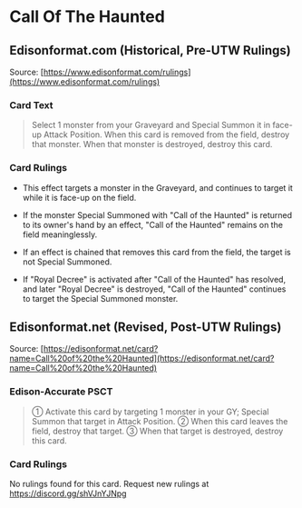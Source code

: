 # Call Of The Haunted

## Edisonformat.com (Historical, Pre-UTW Rulings)

Source: [https://www.edisonformat.com/rulings](https://www.edisonformat.com/rulings)

### Card Text

> Select 1 monster from your Graveyard and Special Summon it in face-up Attack Position. When this card is removed from the field, destroy that monster. When that monster is destroyed, destroy this card.

### Card Rulings

*   This effect targets a monster in the Graveyard, and continues to target it while it is face-up on the field.
*   If the monster Special Summoned with "Call of the Haunted" is returned to its owner's hand by an effect, "Call of the Haunted" remains on the field meaninglessly.
*   If an effect is chained that removes this card from the field, the target is not Special Summoned.  
    
*   If "Royal Decree" is activated after "Call of the Haunted" has resolved, and later "Royal Decree" is destroyed, "Call of the Haunted" continues to target the Special Summoned monster.

## Edisonformat.net (Revised, Post-UTW Rulings)

Source: [https://edisonformat.net/card?name=Call%20of%20the%20Haunted](https://edisonformat.net/card?name=Call%20of%20the%20Haunted)

### Edison-Accurate PSCT

> ① Activate this card by targeting 1 monster in your GY; Special Summon that target in Attack Position.
> ② When this card leaves the field, destroy that target.
> ③ When that target is destroyed, destroy this card.

### Card Rulings

No rulings found for this card. Request new rulings at https://discord.gg/shVJnYJNpg
            